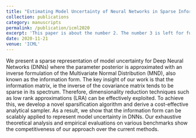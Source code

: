 ```yaml
---
title: "Estimating Model Uncertainty of Neural Networks in Sparse Information Form"
collection: publications
category: manuscripts
permalink: /publication/icml2020
excerpt: 'This paper is about the number 2. The number 3 is left for future work.'
date: 2020-11-21
venue: 'ICML'
---
```


We present a sparse representation of model uncertainty for Deep Neural Networks (DNNs) where the parameter posterior is approximated with an inverse formulation of the Multivariate Normal Distribution (MND), also known as the information form. The key insight of our work is that the information matrix, ie the inverse of the covariance matrix tends to be sparse in its spectrum. Therefore, dimensionality reduction techniques such as low rank approximations (LRA) can be effectively exploited. To achieve this, we develop a novel sparsification algorithm and derive a cost-effective analytical sampler. As a result, we show that the information form can be scalably applied to represent model uncertainty in DNNs. Our exhaustive theoretical analysis and empirical evaluations on various benchmarks show the competitiveness of our approach over the current methods.
